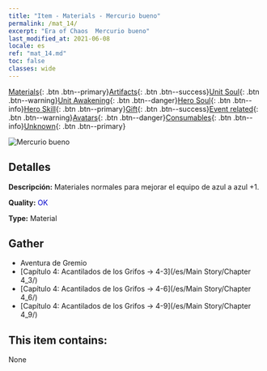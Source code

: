 ```yaml
---
title: "Item - Materials - Mercurio bueno"
permalink: /mat_14/
excerpt: "Era of Chaos  Mercurio bueno"
last_modified_at: 2021-06-08
locale: es
ref: "mat_14.md"
toc: false
classes: wide
---
```

 [Materials](/ItemsES/){: .btn .btn--primary}[Artifacts](/ItemsES/Artifacts/){: .btn .btn--success}[Unit Soul](/ItemsES/UnitSoul/){: .btn .btn--warning}[Unit Awakening](/ItemsES/UnitAwakening/){: .btn .btn--danger}[Hero Soul](/ItemsES/HeroSoul/){: .btn .btn--info}[Hero Skill](/ItemsES/HeroSkill/){: .btn .btn--primary}[Gift](/ItemsES/Gift/){: .btn .btn--success}[Event related](/ItemsES/Events/){: .btn .btn--warning}[Avatars](/ItemsES/Avatars/){: .btn .btn--danger}[Consumables](/ItemsES/Consumables/){: .btn .btn--info}[Unknown](/ItemsES/Unknown/){: .btn .btn--primary}

 ![Mercurio bueno](/images/t/i_cailiao_shuiyin1.png)

## Detalles
 **Descripción:** Materiales normales para mejorar el equipo de azul a azul +1.

 **Quality:** <span style="color: #0000CD">OK</span>

 **Type:** Material

## Gather

*    Aventura de Gremio 
*    [Capítulo 4: Acantilados de los Grifos -> 4-3](/es/Main Story/Chapter 4_3/) 
*    [Capítulo 4: Acantilados de los Grifos -> 4-6](/es/Main Story/Chapter 4_6/) 
*    [Capítulo 4: Acantilados de los Grifos -> 4-9](/es/Main Story/Chapter 4_9/) 

## This item contains:

  None

